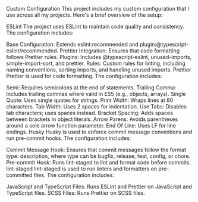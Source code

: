 Custom Configuration
This project includes my custom configuration that I use across all my projects. Here's a brief overview of the setup:

ESLint
The project uses ESLint to maintain code quality and consistency. The configuration includes:

Base Configuration: Extends eslint:recommended and plugin:@typescript-eslint/recommended.
Prettier Integration: Ensures that code formatting follows Prettier rules.
Plugins: Includes @typescript-eslint, unused-imports, simple-import-sort, and prettier.
Rules: Custom rules for linting, including naming conventions, sorting imports, and handling unused imports.
Prettier
Prettier is used for code formatting. The configuration includes:

Semi: Requires semicolons at the end of statements.
Trailing Comma: Includes trailing commas where valid in ES5 (e.g., objects, arrays).
Single Quote: Uses single quotes for strings.
Print Width: Wraps lines at 80 characters.
Tab Width: Uses 2 spaces for indentation.
Use Tabs: Disables tab characters; uses spaces instead.
Bracket Spacing: Adds spaces between brackets in object literals.
Arrow Parens: Avoids parentheses around a sole arrow function parameter.
End Of Line: Uses LF for line endings.
Husky
Husky is used to enforce commit message conventions and run pre-commit hooks. The configuration includes:

Commit Message Hook: Ensures that commit messages follow the format type: description, where type can be bugfix, release, feat, config, or chore.
Pre-commit Hook: Runs lint-staged to lint and format code before commits.
lint-staged
lint-staged is used to run linters and formatters on pre-committed files. The configuration includes:

JavaScript and TypeScript Files: Runs ESLint and Prettier on JavaScript and TypeScript files.
SCSS Files: Runs Prettier on SCSS files.
